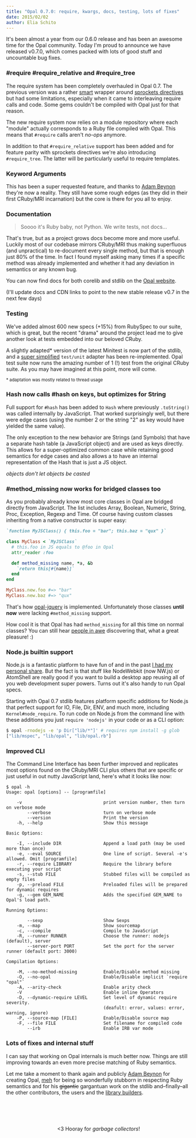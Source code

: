 ```yaml
---
title: "Opal 0.7.0: require, kwargs, docs, testing, lots of fixes"
date: 2015/02/02
author: Elia Schito
---
```


It's been almost a year from our 0.6.0 release and has been an awesome time for the Opal community. Today I'm proud to announce we have released v0.7.0, which comes packed with lots of good stuff and uncountable bug fixes.


### #require #require\_relative and #require\_tree

The require system has been completely overhauled in Opal 0.7. The previous version was a rather [smart][require_special_call] wrapper around [sprockets directives][] but had some limitations, especially when it came to interleaving require calls and code. Some gems couldn't be compiled with Opal just for that reason.

The new require system now relies on a module repository where each "module" actually corresponds to a Ruby file compiled with Opal. This means that `#require` calls aren't _no-ops_ anymore.

In addition to that `#require_relative` support has been added and for feature parity with sprockets directives we're also introducing `#require_tree`. The latter will be particularly useful to require templates.


### Keyword Arguments

This has been a super requested feature, and thanks to [Adam Beynon][] they're now a reality. They still have some rough edges (as they did in their first CRuby/MRI incarnation) but the core is there for you all to enjoy.

<!--preview-->

### Documentation

> Soooo it's Ruby baby, not Python. We write tests, not docs…

That's true, but as a project grows docs become more and more useful. Luckily most of our codebase mirrors CRuby/MRI thus making superfluous (and unpractical) to re-document every single method, but that is enough just 80% of the time. In fact I found myself asking many times if a specific method was already implemented and whether it had any deviation in semantics or any known bug.

You can now find docs for both corelib and stdlib on the [Opal website][opalrb].

(I'll update docs and CDN links to point to the new stable release v0.7 in the next few days)


### Testing

We've added almost 600 new specs (+15%) from RubySpec to our suite, which is great, but the recent "drama" around the project lead me to give another look at tests embedded into our beloved CRuby.

A slightly adapted* version of the latest Minitest is now part of the stdlib, and a [super simplified][test/unit] `test/unit` adapter has been re-implemented. Opal test suite now runs the amazing number of 1 (!) test from the original CRuby suite. As you may have imagined at this point, more will come.

<small>* adaptation was mostly related to thread usage</small>


### Hash now calls #hash on keys, but optimizes for String

Full support for `#hash` has been added to `Hash` where previously `.toString()` was called internally by JavaScript. That worked surprisingly well, but there were edge cases (using the number 2 or the string "2" as key would have yielded the same value).

The only exception to the new behavior are Strings (and Symbols) that have a separate hash table (a JavaScript object) and are used as keys directly. This allows for a super-optimized common case while retaining good semantics for edge cases and also allows a to have an internal representation of the Hash that is just a JS object.

_objects don't let objects be casted_


### #method_missing now works for bridged classes too

As you probably already know most core classes in Opal are bridged directly from JavaScript. The list includes Array, Boolean, Numeric, String, Proc, Exception, Regexp and Time. Of course having custom classes inheriting from a native constructor is super easy:

```ruby
`function MyJSClass() { this.foo = "bar"; this.baz = "qux" }`

class MyClass < `MyJSClass`
  # this.foo in JS equals to @foo in Opal
  attr_reader :foo

  def method_missing name, *a, &b
    `return this[#{name}]`
  end
end

MyClass.new.foo #=> "bar"
MyClass.new.baz #=> "qux"
```

That's how [opal-jquery][] is implemented. Unfortunately those classes **until now** were lacking `#method_missing` support.

How cool it is that Opal has had `method_missing` for all this time on normal classes? You can still hear [people in awe][method_missing_awe] discovering that, what a great pleasure! :)


### Node.js builtin support

Node.js is a fantastic platform to have fun of and in the past [I had my personal share][opal-node]. But the fact is that stuff like NodeWebkit (now NW.js) or AtomShell are really good if you want to build a desktop app reusing all of you web development super powers. Turns out it's also handy to run Opal specs.

Starting with Opal 0.7 stdlib features platform specific additions for Node.js that perfect support for IO, File, Dir, ENV, and much more, including `Kernel#node_require`. To run code on Node.js from the command line with these additions you just `require 'nodejs'` in your code or as a CLI option:

```bash
$ opal -rnodejs -e 'p Dir["lib/*"]' # requires npm install -g glob
["lib/mspec", "lib/opal", "lib/opal.rb"]
```



### Improved CLI

The Command Line Interface has been further improved and replicates most options found on the CRuby/MRI CLI plus others that are specific or just useful in out nutty JavaScript land, here's what it looks like now:

```
$ opal -h
Usage: opal [options] -- [programfile]

    -v                               print version number, then turn on verbose mode
        --verbose                    turn on verbose mode
        --version                    Print the version
    -h, --help                       Show this message

Basic Options:

    -I, --include DIR                Append a load path (may be used more than once)
    -e, --eval SOURCE                One line of script. Several -e's allowed. Omit [programfile]
    -r, --require LIBRARY            Require the library before executing your script
    -s, --stub FILE                  Stubbed files will be compiled as empty files
    -p, --preload FILE               Preloaded files will be prepared for dynamic requires
    -g, --gem GEM_NAME               Adds the specified GEM_NAME to Opal's load path.

Running Options:

        --sexp                       Show Sexps
    -m, --map                        Show sourcemap
    -c, --compile                    Compile to JavaScript
    -R, --runner RUNNER              Choose the runner: nodejs (default), server
        --server-port PORT           Set the port for the server runner (default port: 3000)

Compilation Options:

    -M, --no-method-missing          Enable/Disable method missing
    -O, --no-opal                    Enable/Disable implicit `require "opal"`
    -A, --arity-check                Enable arity check
    -V                               Enable inline Operators
    -D, --dynamic-require LEVEL      Set level of dynamic require severity.
                                     (deafult: error, values: error, warning, ignore)
    -P, --source-map [FILE]          Enable/Disable source map
    -F, --file FILE                  Set filename for compiled code
        --irb                        Enable IRB var mode
```



### Lots of fixes and internal stuff

I can say that working on Opal internals is much better now. Things are still improving towards an even more precise matching of Ruby semantics.

Let me take a moment to thank again and publicly [Adam Beynon][] for creating Opal, [meh][] for being so wonderfully stubborn in respecting Ruby semantics and for his <del>gigantic</del> gargantuan work on the stdlib and–finally–all the other contributors, the users and the [library builders][opal-gems].

<br>
<br>
<br>
<br>
<center>
&lt;3 Hooray for <em>garbage collectors</em>!
</center>

[require_special_call]: https://github.com/opal/opal/blob/master/lib/opal/nodes/call.rb#L164-L169
[sprockets directives]: https://github.com/sstephenson/sprockets#the-directive-processor
[Adam Beynon]: https://github.com/adambeynon
[opalrb]: http://opalrb.com
[test/unit]: https://github.com/opal/opal/blob/master/stdlib/test/unit.rb
[method_missing_awe]: https://twitter.com/craigbuchek/status/557785840202842112
[opal-jquery]: https://github.com/opal/opal-jquery
[opal-node]: https://github.com/opal/opal-node
[meh]: https://github.com/meh
[opal-gems]: https://duckduckgo.com/?q=opal+site:rubygems.org/
